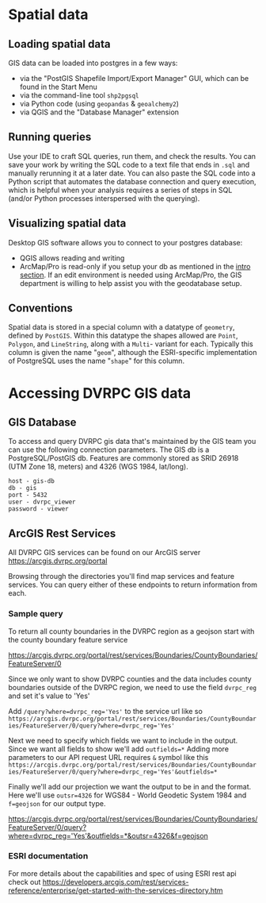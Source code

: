 # Spatial data

## Loading spatial data

GIS data can be loaded into postgres in a few ways:

- via the "PostGIS Shapefile Import/Export Manager" GUI, which can be found in the Start Menu
- via the command-line tool `shp2pgsql`
- via Python code (using `geopandas` & `geoalchemy2`)
- via QGIS and the "Database Manager" extension

## Running queries

Use your IDE to craft SQL queries, run them, and check the results. You can save your work by writing the SQL code to a text file that ends in `.sql` and manually rerunning it at a later date. You can also paste the SQL code into a Python script that automates the database connection and query execution, which is helpful when your analysis requires a series of steps in SQL (and/or Python processes interspersed with the querying).

## Visualizing spatial data

Desktop GIS software allows you to connect to your postgres database:

- QGIS allows reading and writing
- ArcMap/Pro is read-only if you setup your db as mentioned in the [intro section](intro.md).  If an edit environment is needed using ArcMap/Pro, the GIS department is willing to help assist you with the geodatabase setup.

## Conventions

Spatial data is stored in a special column with a datatype of `geometry`, defined by `PostGIS`. Within this datatype the shapes allowed are `Point`, `Polygon`, and `LineString`, along with a `Multi`- variant for each. Typically this column is given the name "`geom`", although the ESRI-specific implementation of PostgreSQL uses the name "`shape`" for this column.

# Accessing DVRPC GIS data
## GIS Database
To access and query DVRPC gis data that's maintained by the GIS team you can use the following connection parameters.  The GIS db is a PostgreSQL/PostGIS db.  Features are commonly stored as SRID 26918 (UTM Zone 18, meters) and 4326 (WGS 1984, lat/long).

```
host - gis-db
db - gis
port - 5432
user - dvrpc_viewer
password - viewer
```
## ArcGIS Rest Services
All DVRPC GIS services can be found on our ArcGIS server https://arcgis.dvrpc.org/portal

Browsing through the directories you'll find map services and feature services.  You can query either of these endpoints to return information from each.

### Sample query
To return all county boundaries in the DVRPC region as a geojson start with the county boundary feature service

https://arcgis.dvrpc.org/portal/rest/services/Boundaries/CountyBoundaries/FeatureServer/0

Since we only want to show DVRPC counties and the data includes county boundaries outside of the DVRPC region, we need to use the field ```dvrpc_reg``` and set it's value to 'Yes'

Add ```/query?where=dvrpc_reg='Yes'``` to the service url like so ```https://arcgis.dvrpc.org/portal/rest/services/Boundaries/CountyBoundaries/FeatureServer/0/query?where=dvrpc_reg='Yes'```

Next we need to specify which fields we want to include in the output.  Since we want all fields to show we'll add ```outfields=*```  Adding more parameters to our API request URL requires ```&``` symbol like this ```https://arcgis.dvrpc.org/portal/rest/services/Boundaries/CountyBoundaries/FeatureServer/0/query?where=dvrpc_reg='Yes'&outfields=*```

Finally we'll add our projection we want the output to be in and the format.  Here we'll use ```outsr=4326``` for WGS84 - World Geodetic System 1984 and ```f=geojson``` for our output type.

https://arcgis.dvrpc.org/portal/rest/services/Boundaries/CountyBoundaries/FeatureServer/0/query?where=dvrpc_reg='Yes'&outfields=*&outsr=4326&f=geojson

### ESRI documentation
For more details about the capabilities and spec of using ESRI rest api check out https://developers.arcgis.com/rest/services-reference/enterprise/get-started-with-the-services-directory.htm
